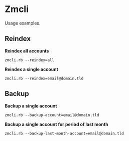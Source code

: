 # Zmcli

Usage examples.

## Reindex

**Reindex all accounts**
````
zmcli.rb --reindex=all
````
**Reindex a single account**

````
zmcli.rb --reindex=email@domain.tld
````

## Backup

**Backup a single account**

````
zmcli.rb --backup-account=email@domain.tld
````

**Backup a single account for period of last month**

````
zmcli.rb --backup-last-month-account=email@domain.tld
````
